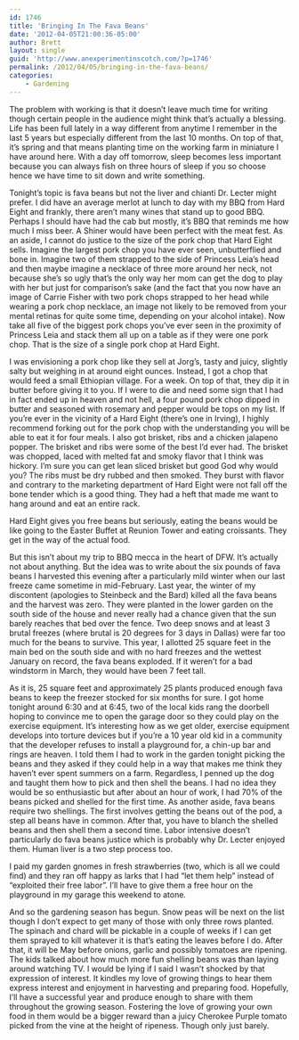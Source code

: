 ```yaml
---
id: 1746
title: 'Bringing In The Fava Beans'
date: '2012-04-05T21:00:36-05:00'
author: Brett
layout: single
guid: 'http://www.anexperimentinscotch.com/?p=1746'
permalink: /2012/04/05/bringing-in-the-fava-beans/
categories:
    - Gardening
---
```


The problem with working is that it doesn’t leave much time for writing though certain people in the audience might think that’s actually a blessing. Life has been full lately in a way different from anytime I remember in the last 5 years but especially different from the last 10 months. On top of that, it’s spring and that means planting time on the working farm in miniature I have around here. With a day off tomorrow, sleep becomes less important because you can always fish on three hours of sleep if you so choose hence we have time to sit down and write something.

Tonight’s topic is fava beans but not the liver and chianti Dr. Lecter might prefer. I did have an average merlot at lunch to day with my BBQ from Hard Eight and frankly, there aren’t many wines that stand up to good BBQ. Perhaps I should have had the cab but mostly, it’s BBQ that reminds me how much I miss beer. A Shiner would have been perfect with the meat fest. As an aside, I cannot do justice to the size of the pork chop that Hard Eight sells. Imagine the largest pork chop you have ever seen, unbutterflied and bone in. Imagine two of them strapped to the side of Princess Leia’s head and then maybe imagine a necklace of three more around her neck, not because she’s so ugly that’s the only way her mom can get the dog to play with her but just for comparison’s sake (and the fact that you now have an image of Carrie Fisher with two pork chops strapped to her head while wearing a pork chop necklace, an image not likely to be removed from your mental retinas for quite some time, depending on your alcohol intake). Now take all five of the biggest pork chops you’ve ever seen in the proximity of Princess Leia and stack them all up on a table as if they were one pork chop. That is the size of a single pork chop at Hard Eight.

I was envisioning a pork chop like they sell at Jorg’s, tasty and juicy, slightly salty but weighing in at around eight ounces. Instead, I got a chop that would feed a small Ethiopian village. For a week. On top of that, they dip it in butter before giving it to you. If I were to die and need some sign that I had in fact ended up in heaven and not hell, a four pound pork chop dipped in butter and seasoned with rosemary and pepper would be tops on my list. If you’re ever in the vicinity of a Hard Eight (there’s one in Irving), I highly recommend forking out for the pork chop with the understanding you will be able to eat it for four meals. I also got brisket, ribs and a chicken jalapeno popper. The brisket and ribs were some of the best I’d ever had. The brisket was chopped, laced with melted fat and smoky flavor that I think was hickory. I’m sure you can get lean sliced brisket but good God why would you? The ribs must be dry rubbed and then smoked. They burst with flavor and contrary to the marketing department of Hard Eight were not fall off the bone tender which is a good thing. They had a heft that made me want to hang around and eat an entire rack.

Hard Eight gives you free beans but seriously, eating the beans would be like going to the Easter Buffet at Reunion Tower and eating croissants. They get in the way of the actual food.

But this isn’t about my trip to BBQ mecca in the heart of DFW. It’s actually not about anything. But the idea was to write about the six pounds of fava beans I harvested this evening after a particularly mild winter when our last freeze came sometime in mid-February. Last year, the winter of my discontent (apologies to Steinbeck and the Bard) killed all the fava beans and the harvest was zero. They were planted in the lower garden on the south side of the house and never really had a chance given that the sun barely reaches that bed over the fence. Two deep snows and at least 3 brutal freezes (where brutal is 20 degrees for 3 days in Dallas) were far too much for the beans to survive. This year, I allotted 25 square feet in the main bed on the south side and with no hard freezes and the wettest January on record, the fava beans exploded. If it weren’t for a bad windstorm in March, they would have been 7 feet tall.

As it is, 25 square feet and approximately 25 plants produced enough fava beans to keep the freezer stocked for six months for sure. I got home tonight around 6:30 and at 6:45, two of the local kids rang the doorbell hoping to convince me to open the garage door so they could play on the exercise equipment. It’s interesting how as we get older, exercise equipment develops into torture devices but if you’re a 10 year old kid in a community that the developer refuses to install a playground for, a chin-up bar and rings are heaven. I told them I had to work in the garden tonight picking the beans and they asked if they could help in a way that makes me think they haven’t ever spent summers on a farm. Regardless, I penned up the dog and taught them how to pick and then shell the beans. I had no idea they would be so enthusiastic but after about an hour of work, I had 70% of the beans picked and shelled for the first time. As another aside, fava beans require two shellings. The first involves getting the beans out of the pod, a step all beans have in common. After that, you have to blanch the shelled beans and then shell them a second time. Labor intensive doesn’t particularly do fava beans justice which is probably why Dr. Lecter enjoyed them. Human liver is a two step process too.

I paid my garden gnomes in fresh strawberries (two, which is all we could find) and they ran off happy as larks that I had “let them help” instead of “exploited their free labor”. I’ll have to give them a free hour on the playground in my garage this weekend to atone.

And so the gardening season has begun. Snow peas will be next on the list though I don’t expect to get many of those with only three rows planted. The spinach and chard will be pickable in a couple of weeks if I can get them sprayed to kill whatever it is that’s eating the leaves before I do. After that, it will be May before onions, garlic and possibly tomatoes are ripening. The kids talked about how much more fun shelling beans was than laying around watching TV. I would be lying if I said I wasn’t shocked by that expression of interest. It kindles my love of growing things to hear them express interest and enjoyment in harvesting and preparing food. Hopefully, I’ll have a successful year and produce enough to share with them throughout the growing season. Fostering the love of growing your own food in them would be a bigger reward than a juicy Cherokee Purple tomato picked from the vine at the height of ripeness. Though only just barely.
